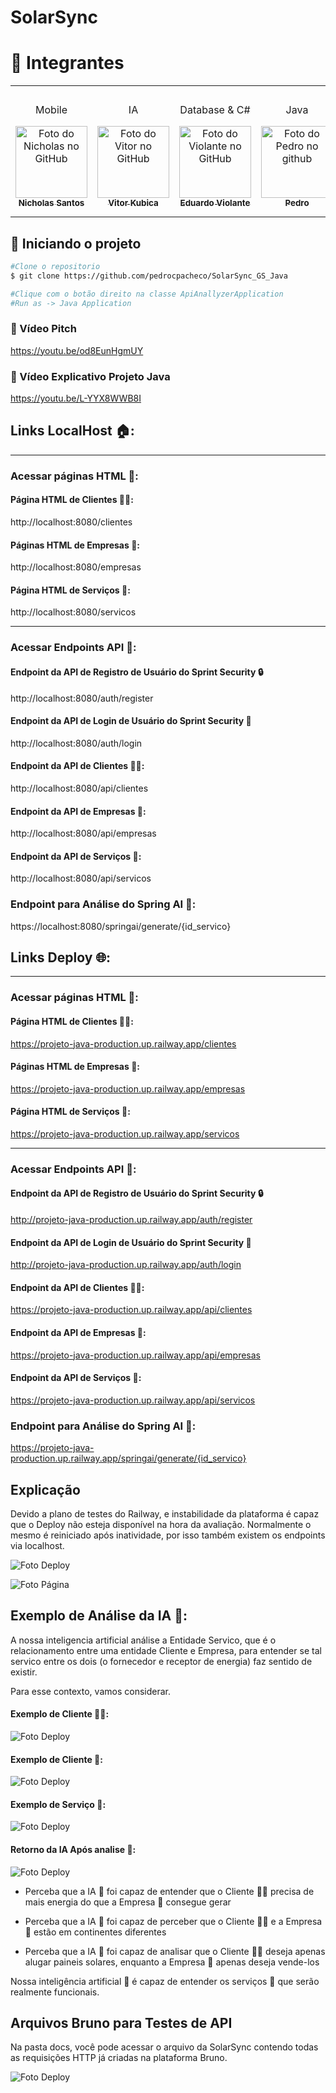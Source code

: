 # SolarSync

<h1 id="autores">🤝 Integrantes</h2>
<table>
  <tr>
    <td align="center">
      <p>Mobile</p>
      <a href="https://github.com/nichol6s">
        <img src="https://avatars.githubusercontent.com/u/105325313?v=4" width="115px;" alt="Foto do Nicholas no GitHub"/><br>
        <sub>
          <strong>Nicholas Santos</strong>
        </sub>
      </a>
    </td>
    <td align="center">
      <p>IA</p>
      <a href="https://github.com/VitorKubica">
        <img src="https://avatars.githubusercontent.com/u/107961081?v=4" width="115px;" alt="Foto do Vitor no GitHub"/><br>
        <sub>
          <strong>Vitor Kubica</strong>
        </sub>
      </a>
    </td>
    <td align="center">
      <p>Database & C#</p>
      <a href="https://github.com/DuduViolante">
        <img src="https://avatars.githubusercontent.com/u/126472870?v=4" width="115px;" alt="Foto do Violante no GitHub"/><br>
        <sub>
          <strong>Eduardo Violante</strong>
        </sub>
      </a>
    </td>
    <td align="center">
      <p>Java</p>
      <a href="https://github.com/pedrocpacheco">
        <img src="https://avatars.githubusercontent.com/u/112909829?v=4" width="115px;" alt="Foto do Pedro no github"/><br>
        <sub>
          <strong>Pedro</strong>
        </sub>
      </a>
    </td>
    <td align="center">
        <p>DevOps & Compliance</p>
        <a href="https://github.com/biasvestka">
        <img src="https://avatars.githubusercontent.com/u/126726456?v=4" width="115px;" alt="Foto da Beatriz GitHub"/><br>
        <sub>
            <strong>Beatriz Svestka</strong>
        </sub>
      </a>
    </td>
  </tr>
</table>

## 🚀 Iniciando o projeto
```sh
#Clone o repositorio
$ git clone https://github.com/pedrocpacheco/SolarSync_GS_Java

#Clique com o botão direito na classe ApiAnallyzerApplication
#Run as -> Java Application
```
### 🎥 Vídeo Pitch
https://youtu.be/od8EunHgmUY

### 🎥 Vídeo Explicativo Projeto Java
https://youtu.be/L-YYX8WWB8I

## Links LocalHost 🏠:
---

### Acessar páginas HTML 📄:

#### Página HTML de Clientes 🧑‍💼:
http://localhost:8080/clientes

#### Páginas HTML de Empresas 🏢:
http://localhost:8080/empresas

#### Página HTML de Serviços 🤝:
http://localhost:8080/servicos

---

### Acessar Endpoints API 🧩:

#### Endpoint da API de Registro de Usuário do Sprint Security 🔒
http://localhost:8080/auth/register 

#### Endpoint da API de Login de Usuário do Sprint Security 🔑
http://localhost:8080/auth/login

#### Endpoint da API de Clientes 🧑‍💼:
http://localhost:8080/api/clientes

#### Endpoint da API de Empresas 🏢:
http://localhost:8080/api/empresas

#### Endpoint da API de Serviços 🤝:
http://localhost:8080/api/servicos

### Endpoint para Análise do Spring AI 🧠:
https://localhost:8080/springai/generate/{id_servico}


## Links Deploy 🌐:
---

### Acessar páginas HTML 📄:

#### Página HTML de Clientes 🧑‍💼: 
https://projeto-java-production.up.railway.app/clientes

#### Páginas HTML de Empresas 🏢:
https://projeto-java-production.up.railway.app/empresas

#### Página HTML de Serviços 🤝:
https://projeto-java-production.up.railway.app/servicos

---

### Acessar Endpoints API 🧩:

#### Endpoint da API de Registro de Usuário do Sprint Security 🔒
http://projeto-java-production.up.railway.app/auth/register 

#### Endpoint da API de Login de Usuário do Sprint Security 🔑
http://projeto-java-production.up.railway.app/auth/login

#### Endpoint da API de Clientes 🧑‍💼:
https://projeto-java-production.up.railway.app/api/clientes

#### Endpoint da API de Empresas 🏢:
https://projeto-java-production.up.railway.app/api/empresas

#### Endpoint da API de Serviços 🤝:
https://projeto-java-production.up.railway.app/api/servicos

### Endpoint para Análise do Spring AI 🧠:
https://projeto-java-production.up.railway.app/springai/generate/{id_servico}

## Explicação

Devido a plano de testes do Railway, e instabilidade da plataforma é capaz que o Deploy não esteja disponível na hora da avaliação. Normalmente o mesmo é reiniciado após inatividade, por isso também existem os endpoints via localhost.

![Foto Deploy](assets/deploy.png)

![Foto Página](assets/pagina.png)

## Exemplo de Análise da IA 🤖:

A nossa inteligencia artificial análise a Entidade Servico, que é o relacionamento entre uma entidade Cliente e Empresa, para entender se tal servico entre os dois (o fornecedor e receptor de energia) faz sentido de existir.

Para esse contexto, vamos considerar.

#### Exemplo de Cliente 🧑‍💼:
![Foto Deploy](assets/cliente.png)

#### Exemplo de Cliente 🏢:
![Foto Deploy](assets/empresa.png)

#### Exemplo de Serviço 🤝:
![Foto Deploy](assets/servico.png)

#### Retorno da IA Após analise 🧠:
![Foto Deploy](assets/ia.png)

- Perceba que a IA 🧠 foi capaz de entender que o Cliente 🧑‍💼 precisa de mais energia do que a Empresa 🏢 consegue gerar

- Perceba que a IA 🧠 foi capaz de perceber que o Cliente 🧑‍💼 e a Empresa 🏢 estão em continentes diferentes

- Perceba que a IA 🧠 foi capaz de analisar que o Cliente 🧑‍💼 deseja apenas alugar paineis solares, enquanto a Empresa 🏢 apenas deseja vende-los

Nossa inteligência artificial 🧠 é capaz de entender os serviços 🤝 que serão realmente funcionais.

## Arquivos Bruno para Testes de API

Na pasta docs, você pode acessar o arquivo da SolarSync contendo todas as requisições HTTP já criadas na plataforma Bruno.

![Foto Deploy](assets/bruno.png)
